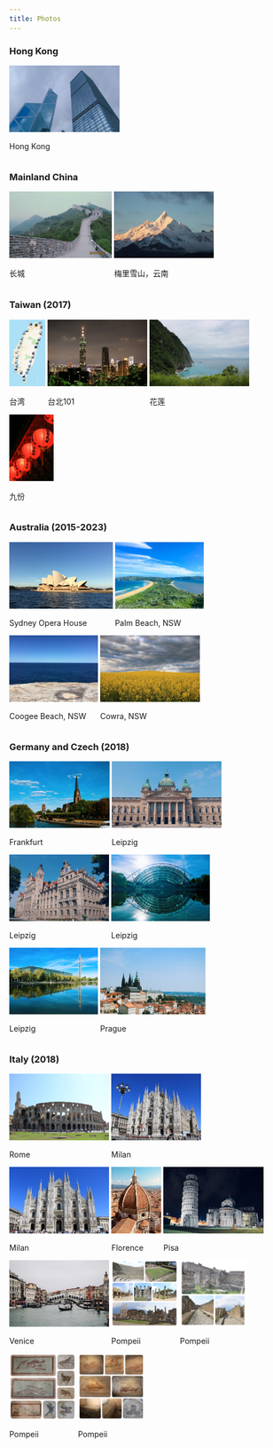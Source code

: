 ```yaml
---
title: Photos
---
```



### Hong Kong
<div id="banner">
	<div class="inline-block" style="display:inline-block;"><a href="assets/photos/HongKong.jpeg"><img src="assets/photos/HongKong.jpeg"    style="height: 120px;"></a><div><p>Hong Kong</p></div></div>
</div>

### Mainland China
<div id="banner">
	<div class="inline-block" style="display:inline-block;"><a href="The_great_wall"><img       src="assets/photos/The_great_wall.jpg"                  style="height: 120px;"></a><div><p>长城</p></div></div>
	<div class="inline-block" style="display:inline-block;"><a href="Meili_snow_mountains"><img src="assets/photos/Yunnan/Meili_snow_mountains.jpg"     style="height: 120px;"></a><div><p>梅里雪山，云南</p></div></div>
</div>

### Taiwan (2017)
<div id="banner">
	<div class="inline-block" style="display:inline-block;"><a href="Taiwan_1"><img     src="assets/photos/Taiwan_1.jpg"    style="height: 120px;"></a><div><p>台湾</p></div></div>
	<div class="inline-block" style="display:inline-block;"><a href="Taipei"><img       src="assets/photos/Taipei.jpg"      style="height: 120px;"></a><div><p>台北101</p></div></div>
	<div class="inline-block" style="display:inline-block;"><a href="Taiwan_2"><img     src="assets/photos/Taiwan_2.jpg"    style="height: 120px;"></a><div><p>花莲</p></div></div>
	<div class="inline-block" style="display:inline-block;"><a href="Taiwan_3"><img     src="assets/photos/Taiwan_3.jpg"    style="height: 120px;"></a><div><p>九份</p></div></div>
</div>

### Australia (2015-2023)
<div id="banner">
	<div class="inline-block" style="display:inline-block;"><a href="Opera_House"><img  src="assets/photos/Australia/Opera_House.jpg"   style="height: 120px;"></a><div><p>Sydney Opera House</p></div></div>
	<div class="inline-block" style="display:inline-block;"><a href="Palm_Beach"><img   src="assets/photos/Australia/Palm_Beach.jpg"    style="height: 120px;"></a><div><p>Palm Beach, NSW</p></div></div>
	<div class="inline-block" style="display:inline-block;"><a href="Coogee_Beach"><img src="assets/photos/Australia/Coogee_Beach.jpg"  style="height: 120px;"></a><div><p>Coogee Beach, NSW</p></div></div>
	<div class="inline-block" style="display:inline-block;"><a href="Cowra"><img        src="assets/photos/Australia/Cowra.jpg"         style="height: 120px;"></a><div><p>Cowra, NSW</p></div></div>
</div>

### Germany and Czech (2018)
<div id="banner">
	<div class="inline-block" style="display:inline-block;"><a href="Frankfurt"><img    src="assets/photos/Germany_Czech_2018/Frankfurt.jpg"    style="height: 120px;"></a><div><p>Frankfurt</p></div></div>
	<div class="inline-block" style="display:inline-block;"><a href="Leipzig_1"><img    src="assets/photos/Germany_Czech_2018/Leipzig_1.jpg"    style="height: 120px;"></a><div><p>Leipzig</p></div></div>
	<div class="inline-block" style="display:inline-block;"><a href="Leipzig_2"><img    src="assets/photos/Germany_Czech_2018/Leipzig_2.jpg"    style="height: 120px;"></a><div><p>Leipzig</p></div></div>
	<div class="inline-block" style="display:inline-block;"><a href="ISME2018_2"><img   src="assets/photos/Germany_Czech_2018/ISME2018_2.jpg"   style="height: 120px;"></a><div><p>Leipzig</p></div></div>
	<div class="inline-block" style="display:inline-block;"><a href="ISME2018_3"><img   src="assets/photos/Germany_Czech_2018/ISME2018_3.jpg"   style="height: 120px;"></a><div><p>Leipzig</p></div></div>
	<div class="inline-block" style="display:inline-block;"><a href="prague"><img       src="assets/photos/Germany_Czech_2018/Prague.jpg"       style="height: 120px;"></a><div><p>Prague</p></div></div>
</div>

### Italy (2018)
<div id="banner">
	<div class="inline-block" style="display:inline-block;"><a href="Rome"><img         src="assets/photos/Italy_2018/Rome.jpg"         style="height: 120px;"></a><div><p>Rome</p></div></div>
	<div class="inline-block" style="display:inline-block;"><a href="Milan_1"><img      src="assets/photos/Italy_2018/Milan_1.jpg"      style="height: 120px;"></a><div><p>Milan</p></div></div>
	<div class="inline-block" style="display:inline-block;"><a href="Milan_2"><img      src="assets/photos/Italy_2018/Milan_2.jpg"      style="height: 120px;"></a><div><p>Milan</p></div></div>
	<div class="inline-block" style="display:inline-block;"><a href="Florence"><img     src="assets/photos/Italy_2018/Florence.jpg"     style="height: 120px;"></a><div><p>Florence</p></div></div>
	<div class="inline-block" style="display:inline-block;"><a href="Pisa"><img         src="assets/photos/Italy_2018/Pisa.jpg"         style="height: 120px;"></a><div><p>Pisa</p></div></div>
	<div class="inline-block" style="display:inline-block;"><a href="Venice"><img       src="assets/photos/Italy_2018/Venice.jpg"       style="height: 120px;"></a><div><p>Venice</p></div></div>
	<div class="inline-block" style="display:inline-block;"><a href="Pompeii_1"><img    src="assets/photos/Italy_2018/Pompeii1.jpg"    style="height: 120px;"></a><div><p>Pompeii</p></div></div>
	<div class="inline-block" style="display:inline-block;"><a href="Pompeii_2"><img    src="assets/photos/Italy_2018/Pompeii2.jpg"    style="height: 120px;"></a><div><p>Pompeii</p></div></div>
	<div class="inline-block" style="display:inline-block;"><a href="Pompeii_3"><img    src="assets/photos/Italy_2018/Pompeii3.jpg"    style="height: 120px;"></a><div><p>Pompeii</p></div></div>
	<div class="inline-block" style="display:inline-block;"><a href="Pompeii_4"><img    src="assets/photos/Italy_2018/Pompeii4.jpg"    style="height: 120px;"></a><div><p>Pompeii</p></div></div>
</div>
